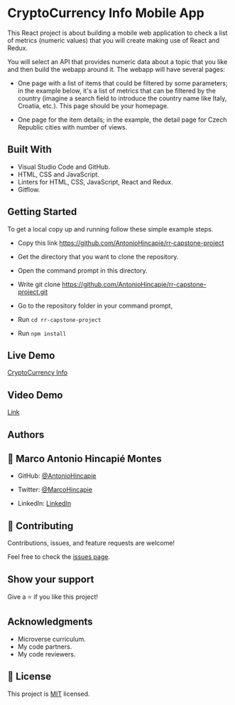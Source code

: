 # CryptoCurrency Info Mobile App

This React project is about building a mobile web application to check a list of metrics (numeric values) that you will create making use of React and Redux.

You will select an API that provides numeric data about a topic that you like and then build the webapp around it. The webapp will have several pages:

- One page with a list of items that could be filtered by some parameters; in the example below, it's a list of metrics that can be filtered by the country (imagine a search field to introduce the country name like Italy, Croatia, etc.). This page should be your homepage.

- One page for the item details; in the example, the detail page for Czech Republic cities with number of views.

## Built With

- Visual Studio Code and GitHub.
- HTML, CSS and JavaScript.
- Linters for HTML, CSS, JavaScript, React and Redux.
- Gitflow.

## Getting Started

To get a local copy up and running follow these simple example steps.

- Copy this link https://github.com/AntonioHincapie/rr-capstone-project

- Get the directory that you want to clone the repository.

- Open the command prompt in this directory.

- Write git clone https://github.com/AntonioHincapie/rr-capstone-project.git

- Go to the repository folder in your command prompt,

- Run `cd rr-capstone-project`

- Run `npm install`

## Live Demo

[CryptoCurrency Info](https://cryptocurren-info.herokuapp.com/)

## Video Demo

[Link]()

## Authors

## 👤 **Marco Antonio Hincapié Montes**

- GitHub: [@AntonioHincapie](https://github.com/AntonioHincapie)

- Twitter: [@MarcoHincapie](https://twitter.com/MarcoHincapie)

- LinkedIn: [LinkedIn](https://www.linkedin.com/in/marco-hincapi%C3%A9-7a76751a3/)

## 🤝 Contributing

Contributions, issues, and feature requests are welcome!

Feel free to check the [issues page](../../issues/).

## Show your support

Give a ⭐️ if you like this project!

## Acknowledgments

- Microverse curriculum.
- My code partners.
- My code reviewers.

## 📝 License

This project is [MIT](./LICENSE) licensed.
